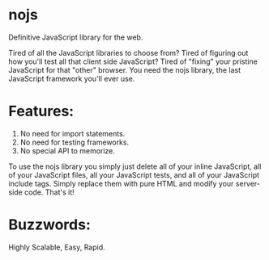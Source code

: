 nojs
====

Definitive JavaScript library for the web.

Tired of all the JavaScript libraries to choose from? Tired of figuring out how you'll test all that client side JavaScript? Tired of "fixing" your pristine JavaScript for that "other" browser. You need the nojs library, the last JavaScript framework you'll ever use.

Features:
====
1. No need for import statements.
2. No need for testing frameworks.
3. No special API to memorize.

To use the nojs library you simply just delete all of your inline JavaScript, all of your JavaScript files, all your JavaScript tests, and all of your JavaScript include tags. Simply replace them with pure HTML and modify your server-side code. That's it!


Buzzwords:
===
Highly Scalable, Easy, Rapid.
